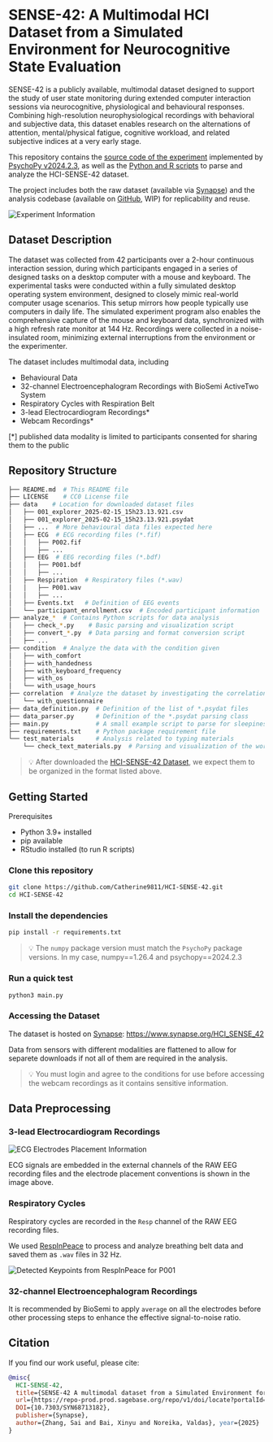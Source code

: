 # SENSE-42: A Multimodal HCI Dataset from a Simulated Environment for Neurocognitive State Evaluation

SENSE-42 is a publicly available, multimodal dataset designed to support the study of user state monitoring during extended computer interaction sessions via neurocognitive, physiological and behavioural responses. Combining high-resolution neurophysiological recordings with behavioral and subjective data, this dataset enables research on the alternations of attention, mental/physical fatigue, cognitive workload, and related subjective indices at a very early stage.

This repository contains the [source code of the experiment](https://github.com/Catherine9811/HCI-SENSE-42/tree/experiment) implemented by [PsychoPy v2024.2.3](https://www.psychopy.org/), as well as the [Python and R scripts](https://github.com/Catherine9811/HCI-SENSE-42/tree/master) to parse and analyze the HCI-SENSE-42 dataset.

The project includes both the raw dataset (available via [Synapse](https://www.synapse.org/Synapse:syn68713182/)) and the analysis codebase (available on [GitHub](https://github.com/Catherine9811/HCI-SENSE-42/), WIP) for replicability and reuse.

![Experiment Information](https://github.com/Catherine9811/HCI-SENSE-42/blob/master/assets/experiment_flow.jpg)


## Dataset Description

The dataset was collected from 42 participants over a 2-hour continuous interaction session, during which participants engaged in a series of designed tasks on a desktop computer with a mouse and keyboard. The experimental tasks were conducted within a fully simulated desktop operating system environment, designed to closely mimic real-world computer usage scenarios. This setup mirrors how people typically use computers in daily life. The simulated experiment program also enables the comprehensive capture of the mouse and keyboard data, synchronized with a high refresh rate monitor at 144 Hz. Recordings were collected in a noise-insulated room, minimizing external interruptions from the environment or the experimenter.

The dataset includes multimodal data, including

- Behavioural Data
- 32-channel Electroencephalogram Recordings with BioSemi ActiveTwo System
- Respiratory Cycles with Respiration Belt
- 3-lead Electrocardiogram Recordings*
- Webcam Recordings*

[*] published data modality is limited to participants consented for sharing them to the public

## Repository Structure
```bash
├── README.md  # This README file
├── LICENSE    # CC0 License file
├── data    # Location for downloaded dataset files
│   ├── 001_explorer_2025-02-15_15h23.13.921.csv
│   ├── 001_explorer_2025-02-15_15h23.13.921.psydat
│   ├── ...  # More behavioural data files expected here
│   ├── ECG  # ECG recording files (*.fif)
│   │   ├── P002.fif
│   │   ├── ...
│   ├── EEG  # EEG recording files (*.bdf)
│   │   ├── P001.bdf
│   │   ├── ...
│   ├── Respiration  # Respiratory files (*.wav)
│   │   ├── P001.wav
│   │   ├── ...
│   ├── Events.txt   # Definition of EEG events
│   └── participant_enrollment.csv  # Encoded participant information
├── analyze_*  # Contains Python scripts for data analysis
│   ├── check_*.py    # Basic parsing and visualization script
│   ├── convert_*.py  # Data parsing and format conversion script
│   ├── ...
├── condition  # Analyze the data with the condition given
│   ├── with_comfort
│   ├── with_handedness
│   ├── with_keyboard_frequency
│   ├── with_os
│   └── with_usage_hours
├── correlation  # Analyze the dataset by investigating the correlation
│   └── with_questionnaire
├── data_definition.py  # Definition of the list of *.psydat files
├── data_parser.py      # Definition of the *.psydat parsing class
├── main.py             # A small example script to parse for sleepiness levels across time domain
├── requirements.txt    # Python package requirement file
└── test_materials      # Analysis related to typing materials
    └── check_text_materials.py  # Parsing and visualization of the word distributions
```

> 💡 After downloaded the [HCI-SENSE-42 Dataset](https://www.synapse.org/Synapse:syn68714673), we expect them to be organized in the format listed above.

## Getting Started

Prerequisites
- Python 3.9+ installed
- pip available
- RStudio installed (to run R scripts)

### Clone this repository
```bash
git clone https://github.com/Catherine9811/HCI-SENSE-42.git
cd HCI-SENSE-42
```

### Install the dependencies
```bash
pip install -r requirements.txt
```
> 💡 The `numpy` package version must match the `PsychoPy` package versions. In my case, numpy==1.26.4 and psychopy==2024.2.3

### Run a quick test
```bash
python3 main.py
```

### Accessing the Dataset

The dataset is hosted on [Synapse](https://www.synapse.org/HCI_SENSE_42): https://www.synapse.org/HCI_SENSE_42

Data from sensors with different modalities are flattened to allow for separete downloads if not all of them are required in the analysis.

> 💡 You must login and agree to the conditions for use before accessing the webcam recordings as it contains sensitive information.

## Data Preprocessing
### 3-lead Electrocardiogram Recordings
![ECG Electrodes Placement Information](https://github.com/Catherine9811/HCI-SENSE-42/blob/master/assets/ECG_placement_convention.jpg)

ECG signals are embedded in the external channels of the RAW EEG recording files and the electrode placement conventions is shown in the image above.


### Respiratory Cycles

Respiratory cycles are recorded in the `Resp` channel of the RAW EEG recording files.

We used [RespInPeace](https://github.com/mwlodarczak/RespInPeace) to process and analyze breathing belt data and saved them as `.wav` files in 32 Hz.

![Detected Keypoints from RespInPeace for P001](https://github.com/Catherine9811/HCI-SENSE-42/blob/master/assets/RespInPeace_output.png)

### 32-channel Electroencephalogram Recordings

It is recommended by BioSemi to apply `average` on all the electrodes before other processing steps to enhance the effective signal-to-noise ratio.

## Citation
If you find our work useful, please cite:
```bibtex
@misc{
  HCI-SENSE-42,
  title={SENSE-42 A multimodal dataset from a Simulated Environment for Neurocognitive State Evaluation during Human-Computer Interaction},
  url={https://repo-prod.prod.sagebase.org/repo/v1/doi/locate?portalId=1&id=syn68713182&type=ENTITY},
  DOI={10.7303/SYN68713182},
  publisher={Synapse},
  author={Zhang, Sai and Bai, Xinyu and Noreika, Valdas}, year={2025}
}
```
